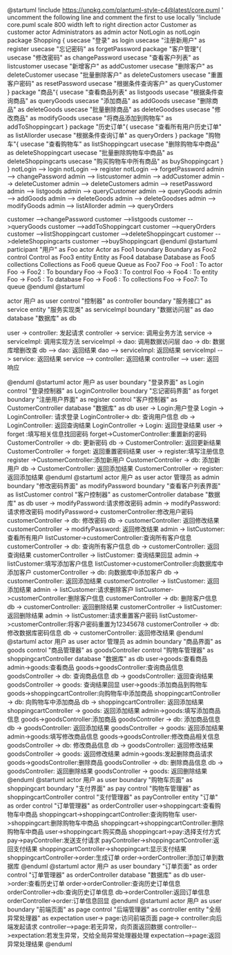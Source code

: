 @startuml
!include https://unpkg.com/plantuml-style-c4@latest/core.puml
' uncomment the following line and comment the first to use locally
'!include core.puml
scale 800 width
left to right direction
actor Customer as customer
actor Administrators as admin
actor NotLogin as notLogin
package Shopping {
    usecase "登录" as login
    usecase "注册新用户" as register
    usecase "忘记密码" as forgetPassword
    package "客户管理"{
        usecase "修改密码" as changePassword
        usecase "查看客户列表" as listcustomer
        usecase "新增客户" as addCustomer
        usecase "删除客户" as deleteCustomer
        usecase "批量删除客户" as deleteCustomers
        usecase "重置客户密码" as resetPassword
        usecase "根据条件查询客户" as queryCustomer
    }
    package "商品"{
        usecase "查看商品列表" as listgoods
        usecase "根据条件查询商品" as queryGoods
        usecase "添加商品" as addGoods
        usecase "删除商品" as deleteGoods
        usecase "批量删除商品" as deleteGoodses
        usecase "修改商品" as modifyGoods
        usecase "将商品添加到购物车" as addToShoppingcart
    }
    package "历史订单"{
        usecase "查看所有用户历史订单" as listAllorder
        usecase "根据条件查询订单" as queryOrders
    }
    package "购物车"{
        usecase "查看购物车" as listShoppingcart
        usecase "删除购物车中商品" as deleteShoppingcart
        usecase "批量删除购物车中商品" as deleteShoppingcarts
        usecase "购买购物车中所有商品" as buyShoppingcart
    }
}
notLogin --> login
notLogin --> register
notLogin --> forgetPassword
admin --> changePassword
admin --> listcustomer
admin --> addCustomer
admin --> deleteCustomer
admin --> deleteCustomers
admin --> resetPassword
admin --> listgoods
admin --> queryCustomer
admin --> queryGoods
admin --> addGoods
admin --> deleteGoods
admin --> deleteGoodses
admin --> modifyGoods
admin --> listAllorder
admin --> queryOrders

customer -->changePassword
customer -->listgoods
customer -->queryGoods
customer -->addToShoppingcart
customer -->queryOrders
customer -->listShoppingcart
customer -->deleteShoppingcart
customer -->deleteShoppingcarts
customer -->buyShoppingcart
@enduml
@startuml
participant "用户" as Foo
actor       Actor       as Foo1
boundary    Boundary    as Foo2
control     Control     as Foo3
entity      Entity      as Foo4
database    Database    as Foo5
collections Collections as Foo6
queue       Queue       as Foo7
Foo -> Foo1 : To actor 
Foo -> Foo2 : To boundary
Foo -> Foo3 : To control
Foo -> Foo4 : To entity
Foo -> Foo5 : To database
Foo -> Foo6 : To collections
Foo -> Foo7: To queue
@enduml
@startuml

actor 用户 as user 
control "控制器" as controller
boundary "服务接口" as service
entity "服务实现类" as serviceImpl
boundary "数据访问层" as dao
database "数据库" as db

user -> controller: 发起请求
controller -> service: 调用业务方法
service -> serviceImpl: 调用实现方法
serviceImpl -> dao: 调用数据访问层
dao -> db: 数据库增删改查
db --> dao: 返回结果
dao --> serviceImpl: 返回结果
serviceImpl --> service: 返回结果
service --> controller: 返回结果
controller --> user: 返回响应

@enduml
@startuml
    actor 用户 as user 
    boundary "登录界面" as Login
    control "登录控制器" as LoginController
     boundary "忘记密码界面" as forget
     boundary "注册用户界面" as register
    control "客户控制器" as CustomerController
    database "数据库" as db
    user -> Login:用户登录
    Login -> LoginController: 请求登录
    LoginController-> db: 查询用户信息
    db -> LoginController: 返回查询结果
    LoginController -> Login: 返回登录结果
    user -> forget :填写相关信息找回密码
    forget->CustomerController:重置新的密码
    CustomerController -> db: 更新密码
    db -> CustomerController: 返回更新结果
    CustomerController -> forget: 返回重置密码结果
    user -> register:填写注册信息
    register ->CustomerController:添加新用户
    CustomerController -> db: 添加新用户
    db -> CustomerController: 返回添加结果
    CustomerController -> register: 返回添加结果
@enduml
@startuml
    actor 用户 as user 
    actor 管理员 as admin
    boundary "修改密码界面" as modifyPassword
    boundary "查看客户列表界面" as listCustomer
    control "客户控制器" as customerController
    database "数据库" as db
    user -> modifyPassword:请求修改密码
    admin -> modifyPassword:请求修改密码
    modifyPassword-> customerController:修改用户密码
    customerController -> db: 修改密码
    db -> customerController: 返回修改结果
    customerController -> modifyPassword: 返回修改结果
    admin -> listCustomer:查看所有用户
    listCustomer->customerController:查询所有客户信息
    customerController -> db: 查询所有客户信息
    db -> customerController: 返回查询结果
    customerController -> listCustomer: 查询结果回显
    admin -> listCustomer:填写添加客户信息
    listCustomer->customerController:向数据库中添加客户
    customerController -> db: 向数据库中添加客户
    db -> customerController: 返回添加结果
    customerController -> listCustomer: 返回添加结果
    admin -> listCustomer:请求删除客户
    listCustomer->customerController:删除客户信息
    customerController -> db: 删除客户信息
    db -> customerController: 返回删除结果
    customerController -> listCustomer: 返回删除结果
    admin -> listCustomer:请求重置客户密码
    listCustomer->customerController:将客户密码重置为12345678
    customerController -> db: 修改数据库密码信息
    db -> customerController: 返回修改结果
@enduml
@startuml
    actor 用户 as user
    actor 管理员 as admin
    boundary "商品界面" as goods
    control "商品管理器" as goodsController
    control "购物车管理器" as shoppingcartController
    database "数据库" as db
    user->goods:查看商品
    admin->goods:查看商品
    goods->goodsController:查询商品信息
    goodsController -> db: 查询商品信息
    db -> goodsController: 返回查询结果
    goodsController -> goods: 查询结果回显
    user->goods:添加商品到购物车
    goods->shoppingcartController:向购物车中添加商品
    shoppingcartController -> db: 向购物车中添加商品
    db -> shoppingcartController: 返回添加结果
    shoppingcartController -> goods: 返回添加结果
    admin->goods:填写添加商品信息
    goods->goodsController:添加商品
    goodsController -> db: 添加商品信息
    db -> goodsController: 返回添加结果
    goodsController -> goods: 返回添加结果
    admin->goods:填写修改商品信息
    goods->goodsController:修改商品相关信息
    goodsController -> db: 修改商品信息
    db -> goodsController: 返回修改结果
    goodsController -> goods: 返回修改结果
    admin->goods:发起删除商品请求
     goods->goodsController:删除商品
    goodsController -> db: 删除商品信息
    db -> goodsController: 返回删除结果
    goodsController -> goods: 返回删除结果
@enduml
@startuml
    actor 用户 as user
    boundary "购物车页面" as shoppingcart
    boundary "支付界面" as pay
    control "购物车管理器" as shoppingcartController
    control "支付管理器" as payController
    entity "订单" as order
    control "订单管理器" as orderController
    user->shoppingcart:查看购物车中商品
    shoppingcart->shoppingcartController:查询购物车
    user->shoppingcart:删除购物车中商品
    shoppingcart->shoppingcartController:删除购物车中商品
    user->shoppingcart:购买商品
    shoppingcart->pay:选择支付方式
    pay->payController:发送支付请求
    payController->shoppingcartController:返回支付结果
    shoppingcartController->shoppingcart:显示支付结果
    shoppingcartController->order:生成订单
    order->orderController:添加订单到数据库
@enduml
@startuml
    actor 用户 as user
    boundary "订单页面" as order
    control "订单管理器" as orderController
    database "数据库" as db
    user->order:查看历史订单
    order->orderController:查询历史订单信息
    orderController->db:查询历史订单信息
    db->orderController:返回订单信息
    orderController->order:订单信息回显
@enduml
@startuml
    actor 用户 as user
    boundary "前端页面" as page
    control "后端管理器" as controller
    entity "全局异常处理器" as expectation
    user-> page:访问前端页面
    page-> controller:向后端发起请求
    controller-->page:若无异常，向页面返回数据
    controller-->expectation:若发生异常，交给全局异常处理器处理
    expectation-->page:返回异常处理结果
@enduml
